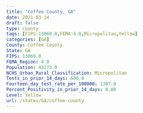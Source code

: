 ```yaml
---
title: "Coffee County, GA"
date: 2021-03-14
draft: false
type: county
tags: [FIPS:13069.0,FEMA:4.0,Micropolitan,Yellow]
categories: [GA]
County: Coffee County
State: GA
FIPS: 13069.0
FEMA_Region: 4.0
Population: 43273.0
NCHS_Urban_Rural_Classification: Micropolitan
Tests_in_prior_14_days: 600.0
Fourteen_day_test_rate_per_100000: 1387.0
Percent_Positivity_in_prior_14_days: 0.08
Level: Yellow
url: /states/GA/coffee-county
---
```



